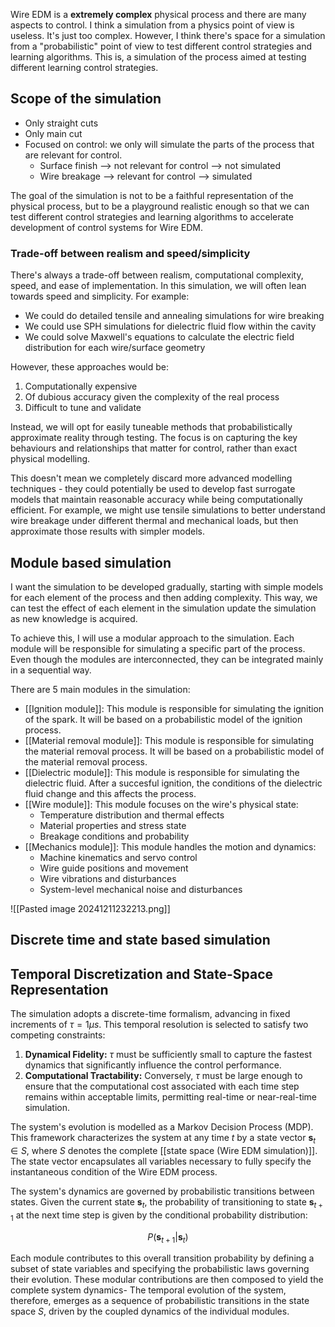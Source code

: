 Wire EDM is a **extremely complex** physical process and there are many aspects to control. I think a simulation from a physics point of view is useless. It's just too complex. However, I think there's space for a simulation from a "probabilistic" point of view to test different control strategies and learning algorithms. This is, a simulation of the process aimed at testing different learning control strategies.

## Scope of the simulation

- Only straight cuts
- Only main cut 
- Focused on control: we only will simulate the parts of the process that are relevant for control.
    - Surface finish --> not relevant for control --> not simulated
    - Wire breakage --> relevant for control --> simulated

The goal of the simulation is not to be a faithful representation of the physical process, but to be a playground realistic enough so that we can test different control strategies and learning algorithms to accelerate development of control systems for Wire EDM.

### Trade-off between realism and speed/simplicity

There's always a trade-off between realism, computational complexity, speed, and ease of implementation. In this simulation, we will often lean towards speed and simplicity. For example:

- We could do detailed tensile and annealing simulations for wire breaking
- We could use SPH simulations for dielectric fluid flow within the cavity
- We could solve Maxwell's equations to calculate the electric field distribution for each wire/surface geometry

However, these approaches would be:
1. Computationally expensive
2. Of dubious accuracy given the complexity of the real process
3. Difficult to tune and validate

Instead, we will opt for easily tuneable methods that probabilistically approximate reality through testing. The focus is on capturing the key behaviours and relationships that matter for control, rather than exact physical modelling.

This doesn't mean we completely discard more advanced modelling techniques - they could potentially be used to develop fast surrogate models that maintain reasonable accuracy while being computationally efficient. For example, we might use tensile simulations to better understand wire breakage under different thermal and mechanical loads, but then approximate those results with simpler models. 
## Module based simulation

I want the simulation to be developed gradually, starting with simple models for each element of the process and then adding complexity. This way, we can test the effect of each element in the simulation update the simulation as new knowledge is acquired. 

To achieve this, I will use a modular approach to the simulation. Each module will be responsible for simulating a specific part of the process. Even though the modules are interconnected, they can be integrated mainly in a sequential way. 

There are 5 main modules in the simulation:

- [[Ignition module]]: This module is responsible for simulating the ignition of the spark. It will be based on a probabilistic model of the ignition process.
- [[Material removal module]]: This module is responsible for simulating the material removal process. It will be based on a probabilistic model of the material removal process.
- [[Dielectric module]]: This module is responsible for simulating the dielectric fluid. After a succesful ignition, the conditions of the dielectric fluid change and this affects the process.
- [[Wire module]]: This module focuses on the wire's physical state:
    - Temperature distribution and thermal effects
    - Material properties and stress state
    - Breakage conditions and probability
- [[Mechanics module]]: This module handles the motion and dynamics:
    - Machine kinematics and servo control
    - Wire guide positions and movement
    - Wire vibrations and disturbances
    - System-level mechanical noise and disturbances
    
![[Pasted image 20241211232213.png]]

## Discrete time and state based simulation

## Temporal Discretization and State-Space Representation

The simulation adopts a discrete-time formalism, advancing in fixed increments of $\tau = 1 \mu s$. This temporal resolution is selected to satisfy two competing constraints:

1. **Dynamical Fidelity:** $\tau$ must be sufficiently small to capture the fastest dynamics that significantly influence the control performance.
2. **Computational Tractability:** Conversely, $\tau$ must be large enough to ensure that the computational cost associated with each time step remains within acceptable limits, permitting real-time or near-real-time simulation.

The system's evolution is modelled as a Markov Decision Process (MDP). This framework characterizes the system at any time $t$ by a state vector $\mathbf{s}_t \in S$, where $S$ denotes the complete [[state space (Wire EDM simulation)]]. The state vector encapsulates all variables necessary to fully specify the instantaneous condition of the Wire EDM process.

The system's dynamics are governed by probabilistic transitions between states. Given the current state $\mathbf{s}_t$, the probability of transitioning to state $\mathbf{s}_{t+1}$ at the next time step is given by the conditional probability distribution:

$$P(\mathbf{s}_{t+1}|\mathbf{s}_t)$$

Each module contributes to this overall transition probability by defining a subset of state variables and specifying the probabilistic laws governing their evolution. These modular contributions are then composed to yield the complete system dynamics- The temporal evolution of the system, therefore, emerges as a sequence of probabilistic transitions in the state space $S$, driven by the coupled dynamics of the individual modules.


